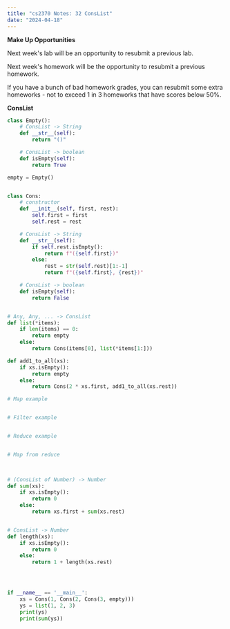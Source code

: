 ```yaml
---
title: "cs2370 Notes: 32 ConsList"
date: "2024-04-18"
---
```


**Make Up Opportunities**

Next week's lab will be an opportunity to resubmit a previous lab.

Next week's homework will be the opportunity to resubmit a previous
homework. 

If you have a bunch of bad homework grades, you can resubmit some
extra homeworks - not to exceed 1 in 3 homeworks that have scores
below 50%.


**ConsList**

```python
class Empty():
    # ConsList -> String
    def __str__(self):
        return "()"

    # ConsList -> boolean
    def isEmpty(self):
        return True

empty = Empty()


class Cons:
    # constructor
    def __init__(self, first, rest):
        self.first = first
        self.rest = rest

    # ConsList -> String
    def __str__(self):
        if self.rest.isEmpty():
            return f"({self.first})"
        else:
            rest = str(self.rest)[1:-1]
            return f"({self.first}, {rest})"

    # ConsList -> boolean
    def isEmpty(self):
        return False


# Any, Any, ... -> ConsList
def list(*items):
    if len(items) == 0:
        return empty
    else:
        return Cons(items[0], list(*items[1:]))

def add1_to_all(xs):
    if xs.isEmpty():
        return empty
    else:
        return Cons(2 * xs.first, add1_to_all(xs.rest))

# Map example


# Filter example


# Reduce example


# Map from reduce


    
# (ConsList of Number) -> Number
def sum(xs):
    if xs.isEmpty():
        return 0
    else:
        return xs.first + sum(xs.rest)


# ConsList -> Number
def length(xs):
    if xs.isEmpty():
        return 0
    else:
        return 1 + length(xs.rest)




if __name__ == '__main__':
    xs = Cons(1, Cons(2, Cons(3, empty)))
    ys = list(1, 2, 3)
    print(ys)
    print(sum(ys))
```
